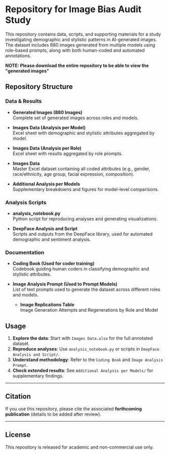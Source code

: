 # Repository for Image Bias Audit Study

This repository contains data, scripts, and supporting materials for a study investigating demographic and stylistic patterns in AI-generated images.  
The dataset includes 880 images generated from multiple models using role-based prompts, along with both human-coded and automated annotations.

**NOTE: Please download the entire repository to be able to view the "generated images"**


## Repository Structure

###  Data & Results
- **Generated Images (880 Images)**  
  Complete set of generated images across roles and models.

- **Images Data (Analysis per Model)**  
  Excel sheet with demographic and stylistic attributes aggregated by model.

- **Images Data (Analysis per Role)**  
  Excel sheet with results aggregated by role prompts.

- **Images Data**  
  Master Excel dataset containing all coded attributes (e.g., gender, race/ethnicity, age group, facial expression, composition).

- **Additional Analysis per Models**  
  Supplementary breakdowns and figures for model-level comparisons.

###  Analysis Scripts
- **analysis_notebook.py**  
  Python script for reproducing analyses and generating visualizations.

- **DeepFace Analysis and Script**  
  Scripts and outputs from the DeepFace library, used for automated demographic and sentiment analysis.

###  Documentation
- **Coding Book (Used for coder training)**  
  Codebook guiding human coders in classifying demographic and stylistic attributes.

- **Image Analysis Prompt (Used to Prompt Models)**  
  List of text prompts used to generate the dataset across different roles and models.

  - **Image Replications Table**  
  Image Generation Attempts and Regenerations by Role and Model



## Usage

1. **Explore the data**: Start with `Images Data.xlsx` for the full annotated dataset.  
2. **Reproduce analyses**: Use `analysis_notebook.py` or scripts in `DeepFace Analysis and Script/`.  
3. **Understand methodology**: Refer to the `Coding Book` and `Image Analysis Prompt`.  
4. **Check extended results**: See `Additional Analysis per Models/` for supplementary findings.

---

## Citation
If you use this repository, please cite the associated **forthcoming publication** (details to be added after review).

---

## License
This repository is released for academic and non-commercial use only.
